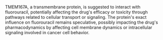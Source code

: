TMEM167A, a transmembrane protein, is suggested to interact with fluorouracil, potentially affecting the drug's efficacy or toxicity through pathways related to cellular transport or signaling. The protein's exact influence on fluorouracil remains speculative, possibly impacting the drug's pharmacodynamics by affecting cell membrane dynamics or intracellular signaling involved in cancer cell behavior.